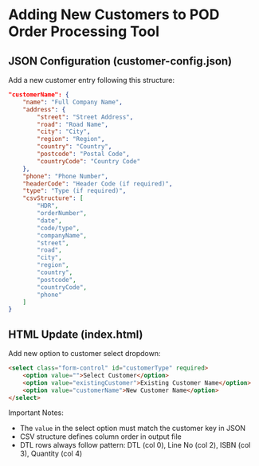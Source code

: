 # Adding New Customers to POD Order Processing Tool

## JSON Configuration (customer-config.json)

Add a new customer entry following this structure:

```json
"customerName": {
    "name": "Full Company Name",
    "address": {
        "street": "Street Address",
        "road": "Road Name",
        "city": "City",
        "region": "Region",
        "country": "Country",
        "postcode": "Postal Code",
        "countryCode": "Country Code"
    },
    "phone": "Phone Number",
    "headerCode": "Header Code (if required)",
    "type": "Type (if required)",
    "csvStructure": [
        "HDR", 
        "orderNumber", 
        "date", 
        "code/type", 
        "companyName", 
        "street", 
        "road", 
        "city", 
        "region", 
        "country", 
        "postcode", 
        "countryCode", 
        "phone"
    ]
}
```

## HTML Update (index.html)

Add new option to customer select dropdown:

```html
<select class="form-control" id="customerType" required>
    <option value="">Select Customer</option>
    <option value="existingCustomer">Existing Customer Name</option>
    <option value="customerName">New Customer Name</option>
</select>
```

Important Notes:
- The `value` in the select option must match the customer key in JSON
- CSV structure defines column order in output file
- DTL rows always follow pattern: DTL (col 0), Line No (col 2), ISBN (col 3), Quantity (col 4)